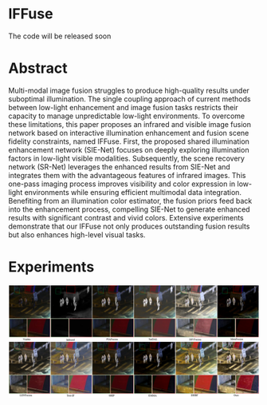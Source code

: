 # IFFuse

The code will be released soon

# Abstract

Multi-modal image fusion struggles to produce high-quality results under suboptimal illumination. The single coupling approach of current methods between low-light enhancement and image fusion tasks restricts their capacity to manage unpredictable low-light environments. To overcome these limitations, this paper proposes an infrared and visible image fusion network based on interactive illumination enhancement and fusion scene fidelity constraints, named IFFuse. First, the proposed shared illumination enhancement network (SIE-Net) focuses on deeply exploring illumination factors in low-light visible modalities. Subsequently, the scene recovery network (SR-Net) leverages the enhanced results from SIE-Net and integrates them with the advantageous features of infrared images. This one-pass imaging process improves visibility and color expression in low-light environments while ensuring efficient multimodal data integration. Benefiting from an illumination color estimator, the fusion priors feed back into the enhancement process, compelling
SIE-Net to generate enhanced results with significant contrast and vivid colors. Extensive experiments demonstrate that our IFFuse not only produces outstanding fusion results but also enhances high-level visual tasks.

# Experiments

![1729328726128](image/README/1729328726128.png)
